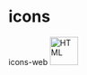 # icons
icons-web
  <img  alt="HTML" height="50px" style="padding-right:10px;" src="https://media.discordapp.net/attachments/1198766161467281529/1210260358040920205/image.png"/>
